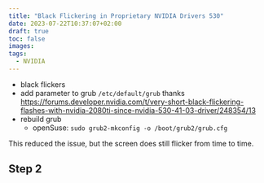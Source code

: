 ```yaml
---
title: "Black Flickering in Proprietary NVIDIA Drivers 530"
date: 2023-07-22T10:37:07+02:00
draft: true
toc: false
images:
tags:
  - NVIDIA
---
```


- black flickers
- add parameter to grub `/etc/default/grub` thanks https://forums.developer.nvidia.com/t/very-short-black-flickering-flashes-with-nvidia-2080ti-since-nvidia-530-41-03-driver/248354/13
- rebuild grub
    - openSuse: `sudo grub2-mkconfig -o /boot/grub2/grub.cfg`

This reduced the issue, but the screen does still flicker from time to time.

## Step 2


